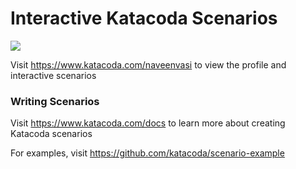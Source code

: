 # Interactive Katacoda Scenarios

[![](http://shields.katacoda.com/katacoda/naveenvasi/count.svg)](https://www.katacoda.com/naveenvasi "Get your profile on Katacoda.com")

Visit https://www.katacoda.com/naveenvasi to view the profile and interactive scenarios

### Writing Scenarios
Visit https://www.katacoda.com/docs to learn more about creating Katacoda scenarios

For examples, visit https://github.com/katacoda/scenario-example
